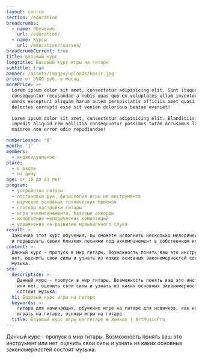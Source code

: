```yaml
---
layout: cource
section: /education
breadcrumbs:
  - name: Обучение
    url: /education/
  - name: Курсы
    url: /education/courses/
breadcrumbCurrent: true
title: Базовый курс
longtitle: Базовый курс игры на гитаре
subtitle: true
banner: /assets/images/uploads/basic.jpg
price: от 3500 руб. в месяц
morePrice: >+
  Lorem ipsum dolor sit amet, consectetur adipisicing elit. Sunt itaque vero
  consequuntur recusandae a nobis quas quo ex voluptates ullam inventore quam
  omnis excepturi aliquam harum autem perspiciatis officiis amet quasi corporis
  delectus corrupti esse sit veniam doloribus beatae eveniet! 
  
  Lorem ipsum dolor sit amet, consectetur adipisicing elit. Blanditiis nulla
  impedit aliquid rem mollitia consequuntur possimus totam accusamus labore sint
  maiores non error odio repudiandae!

numberLesson: '8'
month: '1'
members:
  - индивидуальное
place:
  - в школе
  - на дому
age: от 10 до 41 лет
program:
  - устройство гитары
  - постановка рук, физиология игры на инструменте
  - изучение основных технических приемов
  - способы настройки гитары
  - игра аккомпанемента, базовые аккорды
  - исполнение мелодических композиций
  - упражнения на развитие музыкального слуха 
result: >
  Закончив этот курс обучения, вы сможете исполнить несколько мелодических пьес
  и порадовать своих близких песнями под аккомпанемент в собственном исполнении
content: >-
  Данный курс - пропуск в мир гитары. Возможность понять ваш это инструмент или
  нет, оценить свои силы и узнать из каких основных закономерностей состоит
  музыка.
seo:
  description: >-
    Данный курс - пропуск в мир гитары. Возможность понять ваш это инструмент 
    или нет, оценить свои силы и узнать из каких основных закономерностей
    состоит музыка.
  h1: Базовый курс игры на гитаре
  keywords: >-
    гитара для начинающих, обучение игре на гитаре для новичков, как научиться
    играть на гитаре, основы игры на гитаре
  title: Базовый курс игры на гитаре в Химках | ArtMusicPro
---
```


Данный курс - пропуск в мир гитары. Возможность понять ваш это инструмент или нет, оценить свои силы и узнать из каких основных закономерностей состоит музыка.


